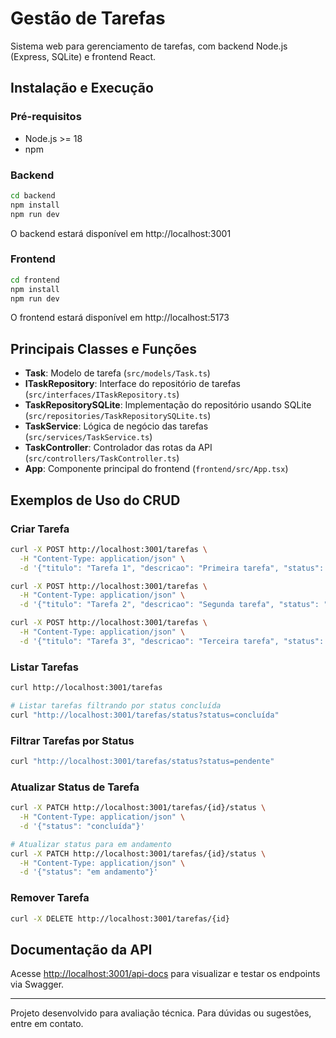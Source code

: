 # Gestão de Tarefas

Sistema web para gerenciamento de tarefas, com backend Node.js (Express, SQLite) e frontend React.

## Instalação e Execução

### Pré-requisitos
- Node.js >= 18
- npm

### Backend
```bash
cd backend
npm install
npm run dev
```
O backend estará disponível em http://localhost:3001

### Frontend
```bash
cd frontend
npm install
npm run dev
```
O frontend estará disponível em http://localhost:5173

## Principais Classes e Funções

- **Task**: Modelo de tarefa (`src/models/Task.ts`)
- **ITaskRepository**: Interface do repositório de tarefas (`src/interfaces/ITaskRepository.ts`)
- **TaskRepositorySQLite**: Implementação do repositório usando SQLite (`src/repositories/TaskRepositorySQLite.ts`)
- **TaskService**: Lógica de negócio das tarefas (`src/services/TaskService.ts`)
- **TaskController**: Controlador das rotas da API (`src/controllers/TaskController.ts`)
- **App**: Componente principal do frontend (`frontend/src/App.tsx`)

## Exemplos de Uso do CRUD

### Criar Tarefa
```bash
curl -X POST http://localhost:3001/tarefas \
  -H "Content-Type: application/json" \
  -d '{"titulo": "Tarefa 1", "descricao": "Primeira tarefa", "status": "pendente"}'

curl -X POST http://localhost:3001/tarefas \
  -H "Content-Type: application/json" \
  -d '{"titulo": "Tarefa 2", "descricao": "Segunda tarefa", "status": "em andamento"}'

curl -X POST http://localhost:3001/tarefas \
  -H "Content-Type: application/json" \
  -d '{"titulo": "Tarefa 3", "descricao": "Terceira tarefa", "status": "concluída"}'
```

### Listar Tarefas
```bash
curl http://localhost:3001/tarefas

# Listar tarefas filtrando por status concluída
curl "http://localhost:3001/tarefas/status?status=concluída"
```

### Filtrar Tarefas por Status
```bash
curl "http://localhost:3001/tarefas/status?status=pendente"
```

### Atualizar Status de Tarefa
```bash
curl -X PATCH http://localhost:3001/tarefas/{id}/status \
  -H "Content-Type: application/json" \
  -d '{"status": "concluída"}'

# Atualizar status para em andamento
curl -X PATCH http://localhost:3001/tarefas/{id}/status \
  -H "Content-Type: application/json" \
  -d '{"status": "em andamento"}'
```

### Remover Tarefa
```bash
curl -X DELETE http://localhost:3001/tarefas/{id}
```

## Documentação da API
Acesse [http://localhost:3001/api-docs](http://localhost:3001/api-docs) para visualizar e testar os endpoints via Swagger.

---

Projeto desenvolvido para avaliação técnica. Para dúvidas ou sugestões, entre em contato.
